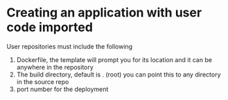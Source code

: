 # Creating an application with user code imported


User repositories must include the following 

1.  Dockerfile, the template will prompt you for its location and it can be anywhere in the repository
2. The build directory, default is . (root) you can point this to any directory in the source repo
3. port number for the deployment 
 